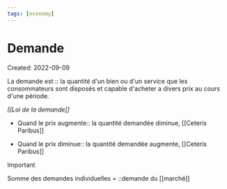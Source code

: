 ```yaml
---
tags: [economy] 
---
```

# Demande
Created: 2022-09-09

La demande est :: la quantité d'un bien ou d'un service que les consommateurs sont disposés et capable d'acheter a divers prix au cours d'une période.
<!--SR:!2022-10-08,16,230-->

*[[Loi de la demande]]*
- Quand le prix augmente:: la quantité demandée diminue, [[Ceteris Paribus]]
<!--SR:!2022-09-25,12,270-->
- Quand le prix diminue:: la quantité demandée augmente, [[Ceteris Paribus]]
<!--SR:!2022-09-28,15,290-->

> [!important]
> Somme des demandes individuelles = ::demande du [[marché]]
<!--SR:!2022-09-24,12,270-->

